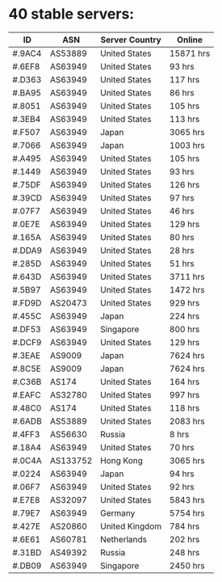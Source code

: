 # 40 stable servers:

| ID | ASN | Server Country | Online |
| ------ | ------ | ------ | ------ |
| #.9AC4 | AS53889 | United States | 15871 hrs |
| #.6EF8 | AS63949 | United States | 93 hrs |
| #.D363 | AS63949 | United States | 117 hrs |
| #.BA95 | AS63949 | United States | 86 hrs |
| #.8051 | AS63949 | United States | 105 hrs |
| #.3EB4 | AS63949 | United States | 113 hrs |
| #.F507 | AS63949 | Japan | 3065 hrs |
| #.7066 | AS63949 | Japan | 1003 hrs |
| #.A495 | AS63949 | United States | 105 hrs |
| #.1449 | AS63949 | United States | 93 hrs |
| #.75DF | AS63949 | United States | 126 hrs |
| #.39CD | AS63949 | United States | 97 hrs |
| #.07F7 | AS63949 | United States | 46 hrs |
| #.0E7E | AS63949 | United States | 129 hrs |
| #.165A | AS63949 | United States | 80 hrs |
| #.DDA9 | AS63949 | United States | 28 hrs |
| #.285D | AS63949 | United States | 51 hrs |
| #.643D | AS63949 | United States | 3711 hrs |
| #.5B97 | AS63949 | United States | 1472 hrs |
| #.FD9D | AS20473 | United States | 929 hrs |
| #.455C | AS63949 | Japan | 224 hrs |
| #.DF53 | AS63949 | Singapore | 800 hrs |
| #.DCF9 | AS63949 | United States | 129 hrs |
| #.3EAE | AS9009 | Japan | 7624 hrs |
| #.8C5E | AS9009 | Japan | 7624 hrs |
| #.C36B | AS174 | United States | 164 hrs |
| #.EAFC | AS32780 | United States | 997 hrs |
| #.48C0 | AS174 | United States | 118 hrs |
| #.6ADB | AS53889 | United States | 2083 hrs |
| #.4FF3 | AS56630 | Russia | 8 hrs |
| #.18A4 | AS63949 | United States | 70 hrs |
| #.0C4A | AS133752 | Hong Kong | 3065 hrs |
| #.0224 | AS63949 | Japan | 94 hrs |
| #.06F7 | AS63949 | United States | 92 hrs |
| #.E7E8 | AS32097 | United States | 5843 hrs |
| #.79E7 | AS63949 | Germany | 5754 hrs |
| #.427E | AS20860 | United Kingdom | 784 hrs |
| #.6E61 | AS60781 | Netherlands | 202 hrs |
| #.31BD | AS49392 | Russia | 248 hrs |
| #.DB09 | AS63949 | Singapore | 2450 hrs |

